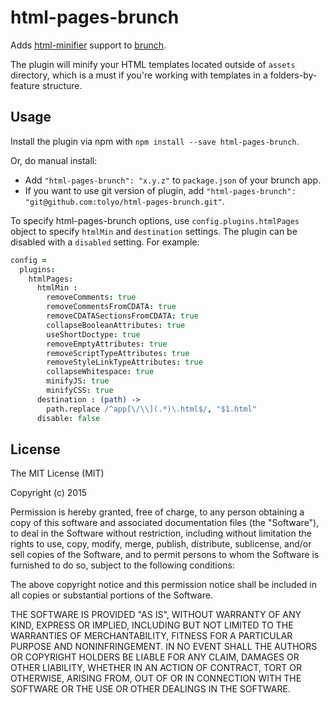 # html-pages-brunch
Adds [html-minifier](https://github.com/kangax/html-minifier) support to
[brunch](http://brunch.io).

The plugin will minify your HTML templates located outside of `assets` directory, which is a must if you're working
with templates in a folders-by-feature structure.

## Usage
Install the plugin via npm with `npm install --save html-pages-brunch`.

Or, do manual install:

* Add `"html-pages-brunch": "x.y.z"` to `package.json` of your brunch app.
* If you want to use git version of plugin, add
`"html-pages-brunch": "git@github.com:tolyo/html-pages-brunch.git"`.

To specify html-pages-brunch options, use `config.plugins.htmlPages` object to specify `htmlMin` and `destination` settings.
The plugin can be disabled with a `disabled` setting.
For example:

```coffeescript
config =
  plugins:
    htmlPages:
      htmlMin :
        removeComments: true
        removeCommentsFromCDATA: true
        removeCDATASectionsFromCDATA: true
        collapseBooleanAttributes: true
        useShortDoctype: true
        removeEmptyAttributes: true
        removeScriptTypeAttributes: true
        removeStyleLinkTypeAttributes: true
        collapseWhitespace: true
        minifyJS: true
        minifyCSS: true
      destination : (path) ->
        path.replace /^app[\/\\](.*)\.html$/, "$1.html"
      disable: false
```

## License

The MIT License (MIT)

Copyright (c) 2015

Permission is hereby granted, free of charge, to any person obtaining a copy
of this software and associated documentation files (the "Software"), to deal
in the Software without restriction, including without limitation the rights
to use, copy, modify, merge, publish, distribute, sublicense, and/or sell
copies of the Software, and to permit persons to whom the Software is
furnished to do so, subject to the following conditions:

The above copyright notice and this permission notice shall be included in all
copies or substantial portions of the Software.

THE SOFTWARE IS PROVIDED "AS IS", WITHOUT WARRANTY OF ANY KIND, EXPRESS OR
IMPLIED, INCLUDING BUT NOT LIMITED TO THE WARRANTIES OF MERCHANTABILITY,
FITNESS FOR A PARTICULAR PURPOSE AND NONINFRINGEMENT. IN NO EVENT SHALL THE
AUTHORS OR COPYRIGHT HOLDERS BE LIABLE FOR ANY CLAIM, DAMAGES OR OTHER
LIABILITY, WHETHER IN AN ACTION OF CONTRACT, TORT OR OTHERWISE, ARISING FROM,
OUT OF OR IN CONNECTION WITH THE SOFTWARE OR THE USE OR OTHER DEALINGS IN THE
SOFTWARE.

